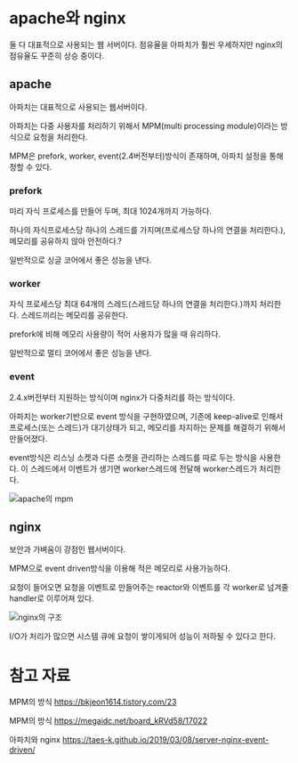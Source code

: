 # apache와 nginx
둘 다 대표적으로 사용되는 웹 서버이다. 점유율을 아파치가 훨씬 우세하지만 nginx의 점유율도 꾸준히 상승 중이다.

## apache
아파치는 대표적으로 사용되는 웹서버이다.

아파치는 다중 사용자를 처리하기 위해서 MPM(multi processing module)이라는 방식으로 요청을 처리한다.

MPM은 prefork, worker, event(2.4버전부터)방식이 존재하며, 아파치 설정을 통해 정할 수 있다.

### prefork
미리 자식 프로세스를 만들어 두며, 최대 1024개까지 가능하다.

하나의 자식프로세스당 하나의 스레드를 가지며(프로세스당 하나의 연결을 처리한다.), 메모리를 공유하지 않아 안전하다.?

일반적으로 싱글 코어에서 좋은 성능을 낸다.
### worker
자식 프로세스당 최대 64개의 스레드(스레드당 하나의 연결을 처리한다.)까지 처리한다. 스레드끼리는 메모리를 공유한다.

prefork에 비해 메모리 사용량이 적어 사용자가 많을 때 유리하다.

일반적으로 멀티 코어에서 좋은 성능을 낸다.

### event
2.4.x버전부터 지원하는 방식이며 nginx가 다중처리를 하는 방식이다.

아파치는 worker기반으로 event 방식을 구현하였으며, 기존에 keep-alive로 인해서 프로세스(또는 스레드)가 대기상태가 되고, 메모리를 차지하는 문제를 해결하기 위해서 만들어졌다.

event방식은 리스닝 소켓과 다른 소켓을 관리하는 스레드를 따로 두는 방식을 사용한다. 이 스레드에서 이벤트가 생기면 worker스레드에 전달해 worker스레드가 처리한다.

![apache의 mpm](https://taes-k.github.io/images//posts/2019-03-08-server-nginx-event-driven/nginx-event-driven_1.png)

## nginx
보안과 가벼움이 강점인 웹서버이다.

MPM으로 event driven방식을 이용해 적은 메모리로 사용가능하다.

요청이 들어오면 요청을 이벤트로 만들어주는 reactor와 이벤트를 각 worker로 넘겨줄 handler로 이루어져 있다.

![nginx의 구조](https://taes-k.github.io/images//posts/2019-03-08-server-nginx-event-driven/nginx-event-driven_2.png)

I/O가 처리가 많으면 시스템 큐에 요청이 쌓이게되어 성능이 저하될 수 있다고 한다.

# 참고 자료
MPM의 방식 
https://bkjeon1614.tistory.com/23

MPM의 방식
https://megaidc.net/board_kRVd58/17022

아파치와 nginx
https://taes-k.github.io/2019/03/08/server-nginx-event-driven/
